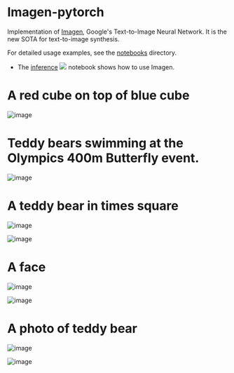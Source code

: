 # Imagen-pytorch
Implementation of [Imagen](https://gweb-research-imagen.appspot.com/), Google's Text-to-Image Neural Network. It is the new SOTA for text-to-image synthesis.


For detailed usage examples, see the [notebooks](notebooks) directory.

 * The [inference](notebooks/Imagen_pytorch_inference_new.ipynb) [![][colab]][colab-inference] notebook shows how to use Imagen.
 
[colab]: <https://colab.research.google.com/assets/colab-badge.svg>
[colab-inference]: <https://colab.research.google.com/drive/1P2hksAqTWxC69n8zMGJ9ZTN1dOJ2KVTO?usp=sharing>

# A red cube on top of blue cube

![image](https://github.com/cene555/Imagen-pytorch/tree/main/images/1.jpg)

# Teddy bears swimming at the Olympics 400m Butterfly event.

![image](https://github.com/cene555/Imagen-pytorch/tree/main/images/2.jpg)

# A teddy bear in times square

![image](https://github.com/cene555/Imagen-pytorch/tree/main/images/3.jpg)

![image](https://github.com/cene555/Imagen-pytorch/tree/main/images/6.jpg)

# A face

![image](https://github.com/cene555/Imagen-pytorch/tree/main/images/4.jpg)

![image](https://github.com/cene555/Imagen-pytorch/tree/main/images/5.jpg)

# A photo of teddy bear
![image](https://github.com/cene555/Imagen-pytorch/tree/main/images/8.jpg)

![image](https://github.com/cene555/Imagen-pytorch/tree/main/images/7.jpg)
